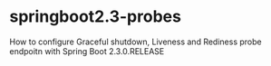 # springboot2.3-probes
How to configure Graceful shutdown, Liveness and Rediness probe endpoitn with Spring Boot 2.3.0.RELEASE
